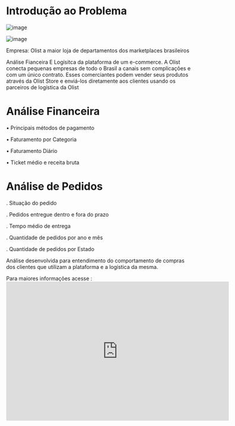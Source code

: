 # Introdução ao Problema

![image](https://user-images.githubusercontent.com/102249253/183316523-f02a26de-6378-4940-9d48-e230e46b0098.png)

![image](https://user-images.githubusercontent.com/102249253/183316558-cfb40a2e-25ba-46ee-9fdf-873689d6149b.png)


Empresa: Olist a maior loja de departamentos dos marketplaces brasileiros

Análise Fianceira E Logísitca da plataforma de um e-commerce. A Olist conecta pequenas empresas de todo o Brasil a canais sem complicações e com um único contrato. Esses comerciantes podem vender seus produtos através da Olist Store e enviá-los diretamente aos clientes usando os parceiros de logística da Olist

# Análise Financeira

• Principais métodos de pagamento

• Faturamento por Categoria

• Faturamento Diário

• Ticket médio e receita bruta


# Análise de Pedidos

. Situação do pedido

. Pedidos entregue dentro e fora do prazo

. Tempo médio de entrega

. Quantidade de pedidos por ano e mês

. Quantidade de pedidos por Estado


Análise desenvolvida para entendimento do comportamento de compras dos clientes que utilizam a plataforma e a logística da mesma.


Para maiores informações acesse : <iframe title="aula 9 - Capa" width="600" height="373.5" src="https://app.powerbi.com/view?r=eyJrIjoiODE3ZmI0ZjMtNTY0ZS00MDJkLWE5YTEtZjc4OGM5OGZkM2Y4IiwidCI6IjMwZTgxZWM5LWYwMDYtNDdjYy1hNGVhLThmNWUzMWNjZTAwNCJ9" frameborder="0" allowFullScreen="true"></iframe>
